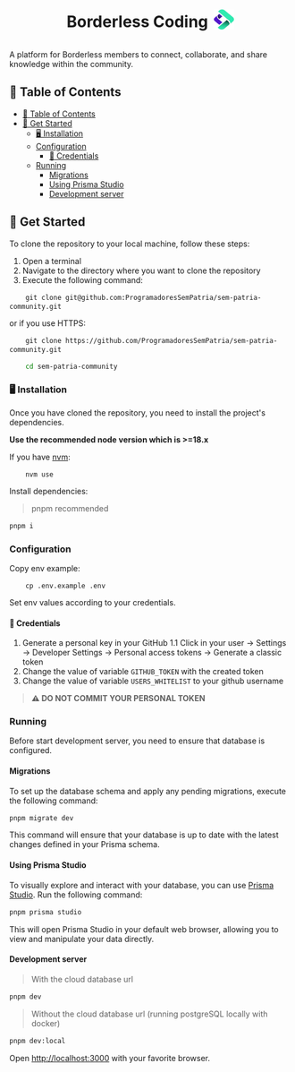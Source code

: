 <div align="center" style="display: flex; align-items: center; justify-content: center;">
  <h1 style="margin-right: 10px;">Borderless Coding</h1>
  <img src="public/logo.svg" width="36" height="36" alt="Logo" style="margin-top:12px" />
</div>

A platform for Borderless members to connect, collaborate, and share knowledge within the community.

## 📌 Table of Contents

- [📌 Table of Contents](#-table-of-contents)
- [🚀 Get Started](#-get-started)
  - [🖥 Installation](#-installation)
  - [Configuration](#configuration)
    - [🪪 Credentials](#-credentials)
  - [Running](#running)
    - [Migrations](#migrations)
    - [Using Prisma Studio](#using-prisma-studio)
    - [Development server](#development-server)

## 🚀 Get Started

To clone the repository to your local machine, follow these steps:

1. Open a terminal
2. Navigate to the directory where you want to clone the repository
3. Execute the following command:

```shell
    git clone git@github.com:ProgramadoresSemPatria/sem-patria-community.git
```

or if you use HTTPS:

```shell
    git clone https://github.com/ProgramadoresSemPatria/sem-patria-community.git
```

```bash
    cd sem-patria-community
```

### 🖥 Installation

Once you have cloned the repository, you need to install the project's dependencies.

**Use the recommended node version which is >=18.x**

If you have [nvm](https://github.com/nvm-sh/nvm#installing-and-updating):

```shell
    nvm use
```

Install dependencies:

> pnpm recommended

```bash
pnpm i
```

### Configuration

Copy env example:

```shell
    cp .env.example .env
```

Set env values according to your credentials.

#### 🪪 Credentials

1. Generate a personal key in your GitHub
   1.1 Click in your user -> Settings -> Developer Settings -> Personal access tokens -> Generate a classic token
2. Change the value of variable `GITHUB_TOKEN` with the created token
3. Change the value of variable `USERS_WHITELIST` to your github username

> **⚠️ DO NOT COMMIT YOUR PERSONAL TOKEN**

### Running

Before start development server, you need to ensure that database is configured.

#### Migrations

To set up the database schema and apply any pending migrations, execute the following command:

```bash
pnpm migrate dev
```

This command will ensure that your database is up to date with the latest changes defined in your Prisma schema.

#### Using Prisma Studio

To visually explore and interact with your database, you can use [Prisma Studio](https://www.prisma.io/studio). Run the following command:

```bash
pnpm prisma studio
```

This will open Prisma Studio in your default web browser, allowing you to view and manipulate your data directly.

#### Development server

> With the cloud database url
```bash
pnpm dev
```

> Without the cloud database url (running postgreSQL locally with docker)
```bash
pnpm dev:local
```

Open [http://localhost:3000](http://localhost:3000) with your favorite browser.
